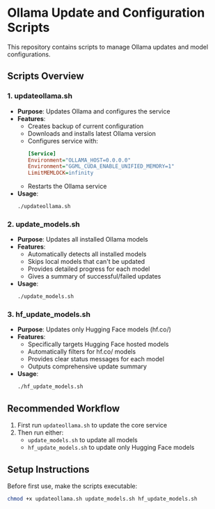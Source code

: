 # Ollama Update and Configuration Scripts

This repository contains scripts to manage Ollama updates and model configurations.

## Scripts Overview

### 1. updateollama.sh
- **Purpose**: Updates Ollama and configures the service
- **Features**:
  - Creates backup of current configuration
  - Downloads and installs latest Ollama version
  - Configures service with:
    ```ini
    [Service]
    Environment="OLLAMA_HOST=0.0.0.0"
    Environment="GGML_CUDA_ENABLE_UNIFIED_MEMORY=1"
    LimitMEMLOCK=infinity
    ```
  - Restarts the Ollama service
- **Usage**:
  ```bash
  ./updateollama.sh
  ```

### 2. update_models.sh
- **Purpose**: Updates all installed Ollama models
- **Features**:
  - Automatically detects all installed models
  - Skips local models that can't be updated
  - Provides detailed progress for each model
  - Gives a summary of successful/failed updates
- **Usage**:
  ```bash
  ./update_models.sh
  ```

### 3. hf_update_models.sh
- **Purpose**: Updates only Hugging Face models (hf.co/)
- **Features**:
  - Specifically targets Hugging Face hosted models
  - Automatically filters for hf.co/ models
  - Provides clear status messages for each model
  - Outputs comprehensive update summary
- **Usage**:
  ```bash
  ./hf_update_models.sh
  ```

## Recommended Workflow
1. First run `updateollama.sh` to update the core service
2. Then run either:
   - `update_models.sh` to update all models
   - `hf_update_models.sh` to update only Hugging Face models

## Setup Instructions
Before first use, make the scripts executable:
```bash
chmod +x updateollama.sh update_models.sh hf_update_models.sh
```

